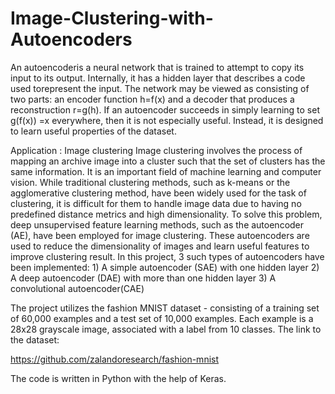 # Image-Clustering-with-Autoencoders

An autoencoderis a neural network that is trained to attempt to copy its input to its output. Internally, it has a hidden layer that describes a code used torepresent the input. The network may be viewed as consisting of two parts: an encoder function h=f(x) and a decoder that produces a reconstruction r=g(h). If an autoencoder succeeds in simply learning to set g(f(x)) =x everywhere, then it is not especially useful. Instead, it is designed to learn useful properties of the dataset.

Application : Image clustering
  Image clustering involves the process of mapping an archive image into a cluster such that
the set of clusters has the same information. It is an important field of machine learning and computer
vision. While traditional clustering methods, such as k-means or the agglomerative clustering method,
have been widely used for the task of clustering, it is difficult for them to handle image data due
to having no predefined distance metrics and high dimensionality. To solve this problem, deep unsupervised
feature learning methods, such as the autoencoder (AE), have been employed for image clustering. These
autoencoders are used to reduce the dimensionality of images and learn useful features to improve clustering
result. In this project, 
3 such types of autoencoders have been implemented: 
    1) A simple autoencoder (SAE) with one hidden layer
    2) A deep autoencoder (DAE) with more than one hidden layer
    3) A convolutional autoencoder(CAE)
    
The project utilizes the fashion MNIST dataset - consisting of a training set of 60,000 examples and a test set of 10,000 examples. Each example is a 28x28 grayscale image, associated with a label from 10 classes. The link to the dataset:

https://github.com/zalandoresearch/fashion-mnist

The code is written in Python with the help of Keras.
